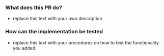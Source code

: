 ### What does this PR do?
- replace this text with your own description

### How can the implementation be tested
- replace this text with your procedures on how to test the functionality you added.
